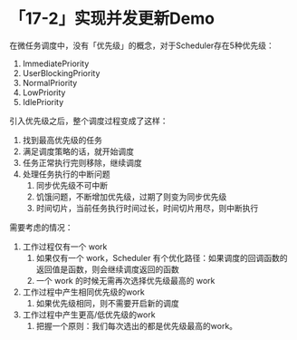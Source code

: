 # 「17-2」实现并发更新Demo

在微任务调度中，没有「优先级」的概念，对于Scheduler存在5种优先级：

1. ImmediatePriority
1. UserBlockingPriority
1. NormalPriority
1. LowPriority
1. IdlePriority

引入优先级之后，整个调度过程变成了这样：

1. 找到最高优先级的任务
1. 满足调度策略的话，就开始调度
1. 任务正常执行完则移除，继续调度
1. 处理任务执行的中断问题
   1. 同步优先级不可中断
   1. 饥饿问题，不断增加优先级，过期了则变为同步优先级
   1. 时间切片，当前任务执行时间过长，时间切片用尽，则中断执行

需要考虑的情况：

1. 工作过程仅有一个 work
   1. 如果仅有一个 work，Scheduler 有个优化路径：如果调度的回调函数的返回值是函数，则会继续调度返回的函数
   1. 一个 work 的时候无需再次选择优先级最高的 work
1. 工作过程中产生相同优先级的work
   1. 如果优先级相同，则不需要开启新的调度
1. 工作过程中产生更高/低优先级的work
   1. 把握一个原则：我们每次选出的都是优先级最高的work。

